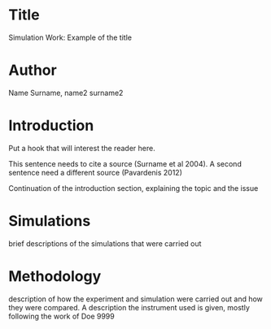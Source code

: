 # Title
Simulation Work: Example of the title

# Author
Name Surname, name2 surname2

# Introduction
Put a hook that will interest the reader here.

This sentence needs to cite a source (Surname et al 2004).
A second sentence need a different source (Pavardenis 2012)

Continuation of the introduction section, explaining the topic and the issue

# Simulations
brief descriptions of the simulations that were carried out

# Methodology
description of how the experiment and simulation were carried out and how they were compared. A description the instrument used  is given, mostly following the work of Doe 9999

